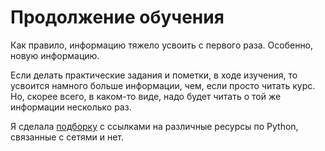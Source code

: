 # Продолжение обучения

Как правило, информацию тяжело усвоить с первого раза.
Особенно, новую информацию.

Если делать практические задания и пометки, в ходе изучения,
то усвоится намного больше информации, чем, если просто читать курс.
Но, скорее всего, в каком-то виде, надо будет читать о той же информации несколько раз.

Я сделала [подборку](https://natenka.github.io/pyneng-resources/) с ссылками на различные ресурсы по Python, связанные с сетями и нет.

